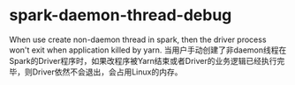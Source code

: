 # spark-daemon-thread-debug
When use create non-daemon thread in spark, then the driver process won't exit when application killed by yarn.
当用户手动创建了非daemon线程在Spark的Driver程序时，如果改程序被Yarn结束或者Driver的业务逻辑已经执行完毕，则Driver依然不会退出，会占用Linux的内存。
